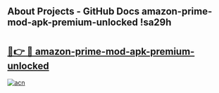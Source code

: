 ## About Projects - GitHub Docs amazon-prime-mod-apk-premium-unlocked !sa29h

# <h2><a href="https://andorid.site?title=amazon-prime-mod-apk-premium-unlocked&ref=13PRO">🔗👉 🔴 amazon-prime-mod-apk-premium-unlocked</a></h2>

[![acn](https://github.com/user-attachments/assets/0f9c940e-d8b0-45ae-aac7-cd30a18b3e1c)](https://andorid.site?title=amazon-prime-mod-apk-premium-unlocked&ref=13PRO)

